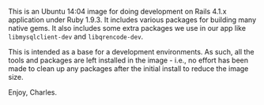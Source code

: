 This is an Ubuntu 14:04 image for doing development on Rails 4.1.x
application under Ruby 1.9.3.  It includes various packages for building
many native gems.  It also includes some extra packages we use in our app
like `libmysqlclient-dev` and `libqrencode-dev`.

This is intended as a base for a development environments.  As such, all the
tools and packages are left installed in the image - i.e., no effort has
been made to clean up any packages after the initial install to reduce the
image size.

Enjoy,
Charles.
